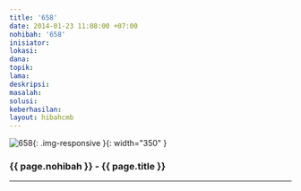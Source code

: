 ```yaml
---
title: '658'
date: 2014-01-23 11:08:00 +07:00
nohibah: '658'
inisiator:
lokasi:
dana:
topik:
lama:
deskripsi:
masalah:
solusi:
keberhasilan:
layout: hibahcmb
---
```


![658](/static/img/hibahcmb/658.png){: .img-responsive }{: width="350" }

### {{ page.nohibah }} - {{ page.title }}

---
